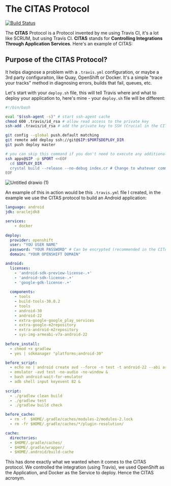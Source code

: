 # The CITAS Protocol 

[![Build Status](https://app.travis-ci.com/Montana/citas-protocol.svg?branch=master)](https://app.travis-ci.com/Montana/citas-protocol)

The **CITAS** Protocol is a Protocol invented by me using Travis CI, it's a lot like SCRUM, but using Travis CI. **CITAS** stands for **Controlling Integrations Through Application Services**. Here's an example of CITAS: 

## Purpose of the CITAS Protocol? 

It helps diagnose a problem with a `.travis.yml` configuration, or maybe a 3rd party configuraiton, like Quay, OpenShift or Docker. It's a simple "trace your tracks" method in diagnosing errors, builds that fail, queues, etc. 

Let's start with your `deploy.sh` file, this will tell Travis where and what to deploy your application to, here's mine - your `deploy.sh` file will be different: 

```bash
#!/bin/bash

eval "$(ssh-agent -s)" # start ssh-agent cache
chmod 600 .travis/id_rsa # allow read access to the private key
ssh-add .travis/id_rsa # add the private key to SSH (Crucial in the CITAS Protocol) 

git config --global push.default matching
git remote add deploy ssh://git@$IP:$PORT$DEPLOY_DIR
git push deploy master

# you can skip this command if you don't need to execute any additional commands after deploying.
ssh apps@$IP -p $PORT <<EOF
  cd $DEPLOY_DIR
  crystal build --release --no-debug index.cr # Change to whatever commands you need!
EOF
```

![Untitled drawio (1)](https://user-images.githubusercontent.com/20936398/142917731-c446cba0-17ba-4215-9201-4fa920616312.png)

An example of this in action would be this `.travis.yml` file I created, in the example we use the CITAS protocol to build an Android application: 

```yaml
language: android
jdk: oraclejdk8

services: 
    - docker 
    
deploy:
  provider: openshift
  user: "YOU USER NAME"
  password: "YOUR PASSWORD" # Can be encrypted (recommended in the CITAS protocol)
  domain: "YOUR OPENSHIFT DOMAIN"

android:
  licenses:
    - 'android-sdk-preview-license-.+'
    - 'android-sdk-license-.+'
    - 'google-gdk-license-.+'
 
  components:
    - tools
    - build-tools-30.0.2
    - tools
    - android-30
    - android-22
    - extra-google-google_play_services
    - extra-google-m2repository
    - extra-android-m2repository
    - sys-img-armeabi-v7a-android-22
 
before_install:
  - chmod +x gradlew
  - yes | sdkmanager "platforms;android-30"

before_script:
  - echo no | android create avd --force -n test -t android-22 --abi armeabi-v7a
  - emulator -avd test -no-audio -no-window &
  - bash android-wait-for-emulator
  - adb shell input keyevent 82 &
  
script:
  - ./gradlew clean build
  - ./gradlew test
  - ./gradlew build check

before_cache:
  - rm -f  $HOME/.gradle/caches/modules-2/modules-2.lock
  - rm -fr $HOME/.gradle/caches/*/plugin-resolution/

cache:
  directories:
  - $HOME/.gradle/caches/
  - $HOME/.gradle/wrapper/
  - $HOME/.android/build-cache
```
This has done exactly what we wanted when it comes to the CITAS protocol. We controlled the integration (using Travis), we used OpenShift as the Application, and Docker as the Service to deploy. Hence the CITAS acronym. 
